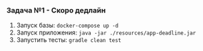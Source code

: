 ### Задача №1 - Скоро дедлайн ###

1. Запуск базы: `docker-compose up -d`
1. Запуск приложения: `java -jar ./resources/app-deadline.jar`
1. Запустить тесты: `gradle clean test`


